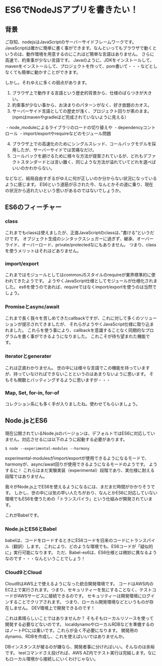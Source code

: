 # ES6でNodeJSアプリを書きたい！

## 背景

ご存知、nodejsはJavaScriptのサーバーサイドフレームワークです。
JavaScriptは確かに簡単に書く事ができます。なんといってもブラウザで動くというのは、動作環境を用意するのにこれほど簡単な言語はありません。
さらに高速で、約束事が少ない言語です。
Javaのように、JDKをインストールして、mavenをインストールして、プロジェクトを作って、pom書いて・・・などとしなくても簡単に動かすことができます。

しかし。それゆえに多くの弱点があります。

1. ブラウザ上で動作する言語という歴史的背景から、仕様のばらつきが大きい。
2. 約束事が少ない事から、お決まりのパターンがなく、好き放題のカオス。
3. サーバーサイド言語としての歴史が浅く、プロジェクト回りが素のまま。(npmはmavenやgradleほど完成されていないように見える）

  - node_moduleによるライブラリのロードの切り替えや
  - dependencyコントロール
  - import/exportやrequireなどのモジュール問題
 
4. ブラウザ上での高速化のためにシングルスレッド、コールバックモデルを採用したが、サーバーサイドでは苦痛なだけ。
5. コールバックを避けるために様々な方法が提案されているが、どれもデファクトスタンダードとは言い難く、同じような方法が溢れていてどれを選べばいいのかわからない。

などなど、結局自由すぎるがゆえに何が正しいのか分からない状況になっているように感じます。
ES6という道筋が示された今、なんとかその道に乗り、現在の状況から逃れたいという思いがあるのではないでしょうか。

## ES6のフィーチャー

### class

これまでもclassは使えましたが、正直JavaScriptのclassは、”書ける”というだけです。
オブジェクト生成のシンタックスシュガーに過ぎず、継承、オーバーライド、オーバーロード、private/protectedなにもありません。
つまり、classを使うメリットはそれほどありません。

### import/export

これまではモジュールとしてはcommonJSスタイルのrequireが業界標準的に使われてきたようです。
ようやくJavaScript仕様としてモジュールが仕様化されました。
es6を使うのであれば、requireではなくimport/exportを使うのは当然でしょう。

### Promiseとasync/await

これまで長く我々を苦しめてきたcallbackですが、これに対して多くのソリューションが提示されてきましたが、
それらがようやくJavaScript仕様に取り込まれました。
これらを使う事により、callbackを意識することなく同期的なプログラムを書く事ができるようになりました。
これこそが待ち望まれた機能です。

### iteratorとgenerater

これは正直わかりません。
世の中には様々な言語でこの機能を持っていますが、持っていなければできないことというのはあまりないように思います。
そもそも関数とバッティングするように思いますが・・・

### Map, Set, for-in, for-of

コレクション系にも多く手が入りましたね。使わせてもらいましょう。

## Node.jsとES6

現在公開されているNode.jsのバージョンは、デフォルトではES6に対応していません。対応させるには以下のように起動する必要があります。

```shell
$ node --experimental-modules --harmony
```

experimental-modulesがimport/exportが使用できるようになるモードで、harmonyが、async/await回りが使用できるようになるモードのようです。
ようするに！
これらはまだ実験実装（experimental）段階であり、実仕様に耐える段階ではありません。

我々がNode.js上でES6を使えるようになるには、まだまだ時間がかかりそうです。
しかし、世の中には気の早い人たちがおり、なんとかES6に対応していない環境でもES6を使うための「トランスパイラ」という仕組みが開発されています。

これがBabelです。

### Node.jsとES6とBabel

babelは、コードをロードするときにES6コードを旧来のコードにトランスパイル（翻訳）します。
これにより、どのような環境でも、ES6コードが「疑似的に」実行可能になります。
ただ、Babel-es6は、ES6仕様とは微妙に異なるようなのです・・・なんということでしょう！

### Cloud9とCloud

Cloud9はAWS上で使えるようになった統合開発環境です。
コードはAWS内のEC2上で実行されます。つまり、セキュリティーを気にすることなく、テストコードがAWSサービスに接続できるのです。
セキュリティーは開発環境にログインすることでクリアされます。
つまり、ローカル開発環境などというものが存在しません。
DEV環境上で開発できるのです！

これは素晴らしいことではありませんか？
そもそもローカルリソースを使って開発する必要などないのです。
localdynamoやローカルRDBなどを準備するのはノートPCには重いです。これらが全く不必要になります。
開発用のdynamo、RDBを作成し、これを使えばいいではありませんか。

DBインスタンスが被るのが嫌なら、開発者事に分ければいい。そんなのは余裕です。
testコマンドさえ投げれば、AWS AZ内でテスト実行は完結します。なにもローカル環境から接続しにいくわけじゃない。


